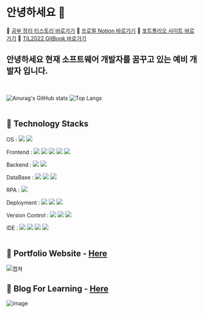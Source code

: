 # 안녕하세요 👋

🔖 [공부 정리 티스토리 바로가기](https://duridan-program.tistory.com/)
🔖 [프로필 Notion 바로가기](https://www.notion.so/3b71fd9255d94f6489ec1898b07a87a8)
🔖 [포트폴리오 사이트  바로가기](https://fir-distribute-5ff08.firebaseapp.com/)
🔖 [TIL2022 GitBook  바로가기](https://choi-minjun.gitbook.io/untitled/)

## 안녕하세요 현재 소프트웨어 개발자를 꿈꾸고 있는 예비 개발자 입니다.
 <br/>
 
![Anurag's GitHub stats](https://github-readme-stats-sand-six-91.vercel.app/api?username=choiminjun94&show_icons=true&count_private=true&line_height=24&theme=dracula&hide=stars)
![Top Langs](https://github-readme-stats-sand-six-91.vercel.app/api/top-langs/?username=choiminjun94&layout=compact&theme=dracula)
<br/>
<br/>

## 🔨 Technology Stacks
OS : <img src="https://img.shields.io/badge/Windows-0078D6?style=flat-square&logo=Windows&logoColor=white"/> <img src="https://img.shields.io/badge/macOS-000000?style=flat-square&logo=macOS&logoColor=white"/>

Frontend : <img src="https://img.shields.io/badge/HTML-E34F26?style=flat-square&logo=HTML5&logoColor=white"/> <img src="https://img.shields.io/badge/CSS-1572B6?style=flat-square&logo=CSS3&logoColor=white"/> <img src="https://img.shields.io/badge/JavaScript-F7DF1E?style=flat-square&logo=JavaScript&logoColor=white"/> <img src="https://img.shields.io/badge/React-61DAFB?style=flat-square&logo=React&logoColor=white"/> <img src="https://img.shields.io/badge/Redux-764ABC?style=flat-square&logo=Redux&logoColor=white"/> 

Backend : <img src="https://img.shields.io/badge/Node.js-339933?style=flat-square&logo=Node.js&logoColor=white"/> <img src="https://img.shields.io/badge/Django-092E20?style=flat-square&logo=Django&logoColor=white"/>  

DataBase : <img src="https://img.shields.io/badge/Oracle-F80000?style=flat-square&logo=Oracle&logoColor=white"/> <img src="https://img.shields.io/badge/MariaDB-1F305F?style=flat-square&logo=MariaDB&logoColor=white"/> <img src="https://img.shields.io/badge/MongoDB-47A248?style=flat-square&logo=MongoDB&logoColor=white"/>

RPA : <img src="https://img.shields.io/badge/Uipath-F80000?style=flat-square&logo=&logoColor=white"/>

Deployment : <img src="https://img.shields.io/badge/Firebase-FFCA28?style=flat-square&logo=Firebase&logoColor=white"/> <img src="https://img.shields.io/badge/Netlify-00C7B7?style=flat-square&logo=Netlify&logoColor=white"/> <img src="https://img.shields.io/badge/Docker-2496ED?style=flat-square&logo=Docker&logoColor=white"/>

Version Control  : <img src="https://img.shields.io/badge/Git-F05032?style=flat-square&logo=Git&logoColor=white"/> <img src="https://img.shields.io/badge/GitHub-181717?style=flat-square&logo=GitHub&logoColor=white"/> <img src="https://img.shields.io/badge/Sourcetree-0052CC?style=flat-square&logo=Sourcetree&logoColor=white"/>

IDE : <img src="https://img.shields.io/badge/Eclipse IDE-2C2255?style=flat-square&logo=Eclipse IDE&logoColor=white"/> <img src="https://img.shields.io/badge/Visual Studio Code-007ACC?style=flat-square&logo=Visual Studio Code&logoColor=white"/> <img src="https://img.shields.io/badge/PyCharm-000000?style=flat-square&logo=PyCharm&logoColor=white"/> <img src="https://img.shields.io/badge/IntelliJ IDEA-000000?style=flat-square&logo=IntelliJ IDEA&logoColor=white"/>
<br/>
<br/>

## 📝 Portfolio Website - <a href="https://fir-distribute-5ff08.firebaseapp.com/">Here</a>
![캡쳐](https://user-images.githubusercontent.com/60457431/156731117-56e05551-aec0-46db-a5c9-461c36426b6e.png)

## 📝 Blog For Learning - <a href="https://duridan-program.tistory.com/">Here</a>
![image](https://user-images.githubusercontent.com/60457431/156876061-74778cff-3df9-48d9-8603-efc83aefeb18.png)


















